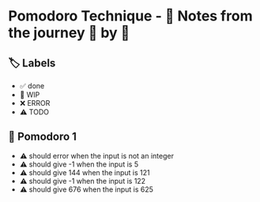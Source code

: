 # Pomodoro Technique - 📝 Notes from the journey 🍅 by 🍅


## 🏷️ Labels

- ✅ done
- 🚧 WIP
- ❌ ERROR
- ⚠ TODO

## 🍅 Pomodoro 1

- ⚠ should error when the input is not an integer
- ⚠ should give -1 when the input is 5
- ⚠ should give 144 when the input is 121
- ⚠ should give -1 when the input is 122
- ⚠ should give 676 when the input is 625
